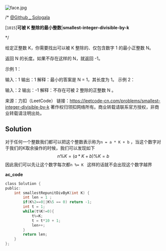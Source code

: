 ![face.jpg](https://pic.leetcode-cn.com/5f44c38cfca16ba4f3886e1c9e298c5ab18a215dc25e965ec357a430e783b3af-face.jpg)

/*
[@Github _ Sologala](https://github.com/Sologala/LeetCode.git)

[`1015`]**可被 K 整除的最小整数**|**smallest-integer-divisible-by-k**

*/

给定正整数 K，你需要找出可以被 K 整除的、仅包含数字 1 的最小正整数 N。

返回 N 的长度。如果不存在这样的 N，就返回 -1。

 

示例 1：

输入：1
输出：1
解释：最小的答案是 N = 1，其长度为 1。
示例 2：

输入：2
输出：-1
解释：不存在可被 2 整除的正整数 N 。


来源：力扣（LeetCode）
链接：https://leetcode-cn.com/problems/smallest-integer-divisible-by-k
著作权归领扣网络所有。商业转载请联系官方授权，非商业转载请注明出处。

## **Solution** 



对于任何一个整数我们都可以把这个整数表示称为`n = a * K + b`  ，当这个数字对于我们的K取余操作的时候，我们可以发现如下
$$
n \% K = (a * K + b) \% K  = b
$$
因此我们可以先让这个数字每次都`n %= K ` 这样的话就不会出现这个数字越界

**ac_code**

```c
class Solution {
public:
    int smallestRepunitDivByK(int K) {
        int len = 1 ;
        if(K%2==0||K%5 == 0) return -1;
        int t = 1;
        while(t%K!=0){
            t%=K;
            t = t*10 + 1;
            len++;
        }
        return len;
    }
};
```